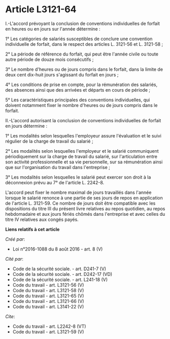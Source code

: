 # Article L3121-64

I.-L'accord prévoyant la conclusion de conventions individuelles de forfait en heures ou en jours sur l'année détermine : 

1° Les catégories de salariés susceptibles de conclure une convention individuelle de forfait, dans le respect des articles
L. 3121-56 et L. 3121-58 ; 

2° La période de référence du forfait, qui peut être l'année civile ou toute autre période de douze mois consécutifs ; 

3° Le nombre d'heures ou de jours compris dans le forfait, dans la limite de deux cent dix-huit jours s'agissant du forfait
en jours ; 

4° Les conditions de prise en compte, pour la rémunération des salariés, des absences ainsi que des arrivées et départs en
cours de période ; 

5° Les caractéristiques principales des conventions individuelles, qui doivent notamment fixer le nombre d'heures ou de jours
compris dans le forfait. 

II.-L'accord autorisant la conclusion de conventions individuelles de forfait en jours détermine : 

1° Les modalités selon lesquelles l'employeur assure l'évaluation et le suivi régulier de la charge de travail du salarié ; 

2° Les modalités selon lesquelles l'employeur et le salarié communiquent périodiquement sur la charge de travail du salarié,
sur l'articulation entre son activité professionnelle et sa vie personnelle, sur sa rémunération ainsi que sur l'organisation
du travail dans l'entreprise ; 

3° Les modalités selon lesquelles le salarié peut exercer son droit à la déconnexion prévu au 7° de l'article L. 2242-8. 

L'accord peut fixer le nombre maximal de jours travaillés dans l'année lorsque le salarié renonce à une partie de ses jours
de repos en application de l'article L. 3121-59. Ce nombre de jours doit être compatible avec les dispositions du titre III
du présent livre relatives au repos quotidien, au repos hebdomadaire et aux jours fériés chômés dans l'entreprise et avec
celles du titre IV relatives aux congés payés.

**Liens relatifs à cet article**

_Créé par_:

  - Loi n°2016-1088 du 8 août 2016 - art. 8 (V)

_Cité par_:

  - Code de la sécurité sociale. - art. D241-7 (V)
  - Code de la sécurité sociale. - art. D242-17 (VD)
  - Code de la sécurité sociale. - art. L241-18 (V)
  - Code du travail - art. L3121-56 (V)
  - Code du travail - art. L3121-58 (V)
  - Code du travail - art. L3121-65 (V)
  - Code du travail - art. L3121-66 (V)
  - Code du travail - art. L3141-22 (V)

_Cite_:

  - Code du travail - art. L2242-8 (VT)
  - Code du travail - art. L3121-59 (V)
